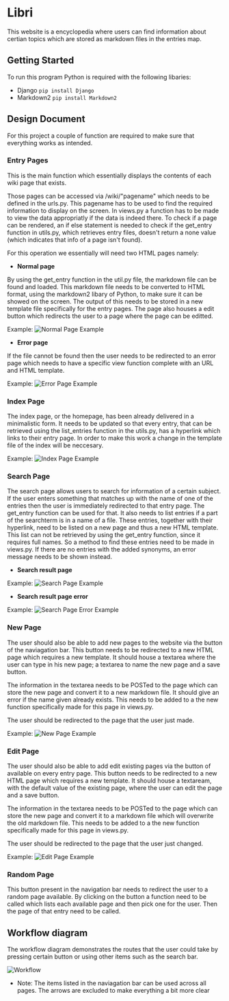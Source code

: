 # Libri

This website is a encyclopedia where users can find information about certian topics which are stored as markdown files in the entries map.


## Getting Started

To run this program Python is required with the following libaries:
* Django 
    ```pip install Django```
* Markdown2
    ```pip install Markdown2```

## Design Document

For this project a couple of function are required to make sure that everything works as intended.

### Entry Pages
This is the main function which essentially displays the contents of each wiki page that exists.

Those pages can be accessed via /wiki/"pagename" which needs to be defined in the urls.py. This pagename has to be used to find the required information to display on the screen. In views.py a function has to be made to view the data appropriatly if the data is indeed there. To check if a page can be rendered, an if else statement is needed to check if the get_entry function in utils.py, which retrieves entry files, doesn't return a none value (which indicates that info of a page isn't found).

For this operation we essentially will need two HTML pages namely:
* **Normal page**

By using the get_entry function in the util.py file, the markdown file can be found and loaded. 
This markdown file needs to be converted to HTML format, using the markdown2 libary of Python, to make sure it can be showed on the screen. The output of this needs to be stored in a new template file specifically for the entry pages.
The page also houses a edit button which redirects the user to a page where the page can be editted.

Example:
![Normal Page Example](sketches/normal_page.png)

* **Error page**

If the file cannot be found then the user needs to be redirected to an error page which needs to have a specific view function complete with an URL and HTML template.

Example:
![Error Page Example](sketches/error_page.png)

### Index Page

The index page, or the homepage, has been already delivered in a minimalistic form.
It needs to be updated so that every entry, that can be retrieved using the list_entries function in the utils.py, has a hyperlink which links to their entry page. In order to make this work a change in the template file of the index will be neccesary.

Example:
![Index Page Example](sketches/index_page.png)

### Search Page

The search page allows users to search for information of a certain subject. If the user enters something that matches up with the name of one of the entries then the user is immediately redirected to that entry page. The get_entry function can be used for that. 
It also needs to list entries if a part of the searchterm is in a name of a file. These entries, together with their hyperlink, need to be listed on a new page and thus a new HTML template. This list can not be retrieved by using the get_entry function, since it requires full names. So a method to find these entries need to be made in views.py. If there are no entries with the added synonyms, an error message needs to be shown instead.

* **Search result page**

Example:
![Search Page Example](sketches/search_page.png)

* **Search result page error**

Example:
![Search Page Error Example](sketches/search_page_error.png)

### New Page
The user should also be able to add new pages to the website via the button of the naviagation bar. This button needs to be redirected to a new HTML page which requires a new template. It should house a textarea where the user can type in his new page; a textarea to name the new page and a save button. 

The information in the textarea needs to be POSTed to the page which can store the new page and convert it to a new markdown file. It should give an error if the name given already exists. This needs to be added to a the new function specifically made for this page in views.py.

The user should be redirected to the page that the user just made.

Example:
![New Page Example](sketches/new_page.png)

### Edit Page
The user should also be able to add edit existing pages via the button of available on every entry page. This button needs to be redirected to a new HTML page which requires a new template. It should house a textaream, with the default value of the existing page, where the user can edit the page and a save button. 

The information in the textarea needs to be POSTed to the page which can store the new page and convert it to a markdown file which will overwrite the old markdown file. This needs to be added to a the new function specifically made for this page in views.py.

The user should be redirected to the page that the user just changed.

Example:
![Edit Page Example](sketches/edit_page.png)

### Random Page
This button present in the navigation bar needs to redirect the user to a random page available. By clicking on the button a function need to be called which lists each available page and then pick one for the user. Then the page of that entry need to be called.

## Workflow diagram
The workflow diagram demonstrates the routes that the user could take by pressing certain button or using other items such as the search bar.

![Workflow](sketches/workflow.png)

* Note:
The items listed in the naviagation bar can be used across all pages. The arrows are excluded to make everything a bit more clear